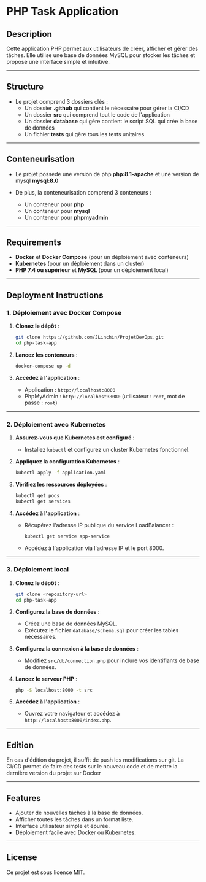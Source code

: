 # PHP Task Application

## Description
Cette application PHP permet aux utilisateurs de créer, afficher et gérer des tâches. Elle utilise une base de données MySQL pour stocker les tâches et propose une interface simple et intuitive.

---

## Structure
- Le projet comprend 3 dossiers clés :
   - Un dossier **.github** qui contient le nécessaire pour gérer la CI/CD
   - Un dossier **src** qui comprend tout le code de l'application
   - Un dossier **database** qui gère contient le script SQL qui crée la base de données
   - Un fichier **tests** qui gère tous les tests unitaires

---

## Conteneurisation
- Le projet possède une version de php **php:8.1-apache** et une version de mysql **mysql:8.0**

- De plus, la conteneurisation comprend 3 conteneurs : 
   - Un conteneur pour **php**
   - Un conteneur pour **mysql**
   - Un conteneur pour **phpmyadmin**

---

## Requirements
- **Docker** et **Docker Compose** (pour un déploiement avec conteneurs)
- **Kubernetes** (pour un déploiement dans un cluster)
- **PHP 7.4 ou supérieur** et **MySQL** (pour un déploiement local)

---

## Deployment Instructions

### 1. **Déploiement avec Docker Compose**
1. **Clonez le dépôt** :
   ```bash
   git clone https://github.com/JLinchin/ProjetDevOps.git
   cd php-task-app
   ```

2. **Lancez les conteneurs** :
   ```bash
   docker-compose up -d
   ```

3. **Accédez à l'application** :
   - Application : `http://localhost:8000`
   - PhpMyAdmin : `http://localhost:8080` (utilisateur : `root`, mot de passe : `root`)

---

### 2. **Déploiement avec Kubernetes**
1. **Assurez-vous que Kubernetes est configuré** :
   - Installez `kubectl` et configurez un cluster Kubernetes fonctionnel.

2. **Appliquez la configuration Kubernetes** :
   ```bash
   kubectl apply -f application.yaml
   ```

3. **Vérifiez les ressources déployées** :
   ```bash
   kubectl get pods
   kubectl get services
   ```

4. **Accédez à l'application** :
   - Récupérez l'adresse IP publique du service LoadBalancer :
     ```bash
     kubectl get service app-service
     ```
   - Accédez à l'application via l'adresse IP et le port 8000.

---

### 3. **Déploiement local**
1. **Clonez le dépôt** :
   ```bash
   git clone <repository-url>
   cd php-task-app
   ```

2. **Configurez la base de données** :
   - Créez une base de données MySQL.
   - Exécutez le fichier `database/schema.sql` pour créer les tables nécessaires.

3. **Configurez la connexion à la base de données** :
   - Modifiez `src/db/connection.php` pour inclure vos identifiants de base de données.

4. **Lancez le serveur PHP** :
   ```bash
   php -S localhost:8000 -t src
   ```

5. **Accédez à l'application** :
   - Ouvrez votre navigateur et accédez à `http://localhost:8000/index.php`.

---

## Edition

En cas d'édition du projet, il suffit de push les modifications sur git. La CI/CD permet de faire des tests sur le nouveau code et de mettre la dernière version du projet sur Docker

---

## Features
- Ajouter de nouvelles tâches à la base de données.
- Afficher toutes les tâches dans un format liste.
- Interface utilisateur simple et épurée.
- Déploiement facile avec Docker ou Kubernetes.

---

## License
Ce projet est sous licence MIT.
